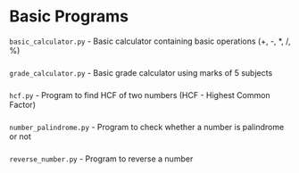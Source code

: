 # Basic Programs
``` basic_calculator.py ``` - Basic calculator containing basic operations (+, -, *, /, %)
###
``` grade_calculator.py ``` - Basic grade calculator using marks of 5 subjects
###
``` hcf.py ``` - Program to find HCF of two numbers (HCF - Highest Common Factor)
###
``` number_palindrome.py ``` - Program to check whether a number is palindrome or not
###
``` reverse_number.py ``` - Program to reverse a number
###